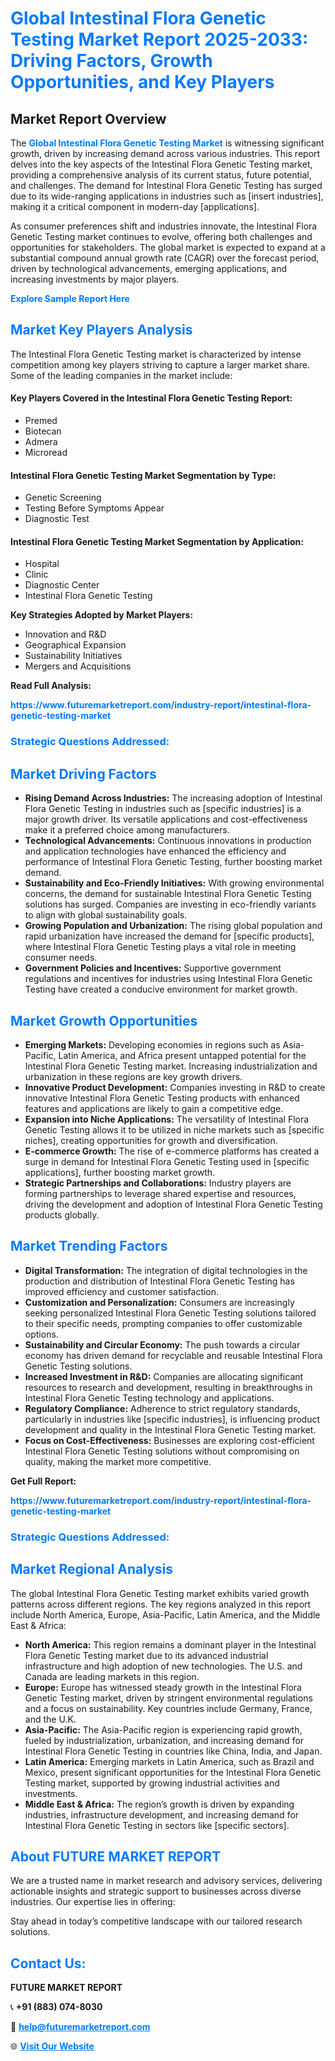 <h1 style="color: #007BFF;">Global Intestinal Flora Genetic Testing Market Report 2025-2033: Driving Factors, Growth Opportunities, and Key Players</h1>

<section id="overview">
<h2>Market Report Overview</h2>
<p>The <a href="https://www.futuremarketreport.com/industry-report/intestinal-flora-genetic-testing-market" style="color: #007BFF; text-decoration: none;"><strong>Global Intestinal Flora Genetic Testing Market</strong></a> is witnessing significant growth, driven by increasing demand across various industries. This report delves into the key aspects of the Intestinal Flora Genetic Testing market, providing a comprehensive analysis of its current status, future potential, and challenges. The demand for Intestinal Flora Genetic Testing has surged due to its wide-ranging applications in industries such as [insert industries], making it a critical component in modern-day [applications].</p>
<p>As consumer preferences shift and industries innovate, the Intestinal Flora Genetic Testing market continues to evolve, offering both challenges and opportunities for stakeholders. The global market is expected to expand at a substantial compound annual growth rate (CAGR) over the forecast period, driven by technological advancements, emerging applications, and increasing investments by major players.</p>
</section>

<section id="overview">
<p><a href="https://www.futuremarketreport.com/request-sample/reportId=123241" style="color: #007BFF; text-decoration: none;"><strong>Explore Sample Report Here</strong></a></p>
</section>

<section id="key-players">
<h2 style="color: #007BFF;">Market Key Players Analysis</h2>
<p>The Intestinal Flora Genetic Testing market is characterized by intense competition among key players striving to capture a larger market share. Some of the leading companies in the market include:</p>
<h4>Key Players Covered in the Intestinal Flora Genetic Testing Report:</h4>
<ul><li>Premed</li><li>Biotecan</li><li>Admera</li><li>Microread</li></ul>
<h4>Intestinal Flora Genetic Testing Market Segmentation by Type:</h4>
<ul><li>Genetic Screening</li><li>Testing Before Symptoms Appear</li><li>Diagnostic Test</li></ul>

<h4>Intestinal Flora Genetic Testing Market Segmentation by Application:</h4>
<ul><li>Hospital</li><li>Clinic</li><li>Diagnostic Center</li><li>Intestinal Flora Genetic Testing</li></ul>
<p><strong>Key Strategies Adopted by Market Players:</strong></p>
<ul>
<li>Innovation and R&D</li>
<li>Geographical Expansion</li>
<li>Sustainability Initiatives</li>
<li>Mergers and Acquisitions</li>
</ul>
</section>

<section>
<p><strong>Read Full Analysis: </strong></p><a href="https://www.futuremarketreport.com/industry-report/intestinal-flora-genetic-testing-market" style="color: #007BFF; text-decoration: none;"><strong>https://www.futuremarketreport.com/industry-report/intestinal-flora-genetic-testing-market</strong></a>
<h3 style="color: #007BFF;">Strategic Questions Addressed:</h3>
</section>

<section id="driving-factors">
<h2 style="color: #007BFF;">Market Driving Factors</h2>
<ul>
<li><strong>Rising Demand Across Industries:</strong> The increasing adoption of Intestinal Flora Genetic Testing in industries such as [specific industries] is a major growth driver. Its versatile applications and cost-effectiveness make it a preferred choice among manufacturers.</li>
<li><strong>Technological Advancements:</strong> Continuous innovations in production and application technologies have enhanced the efficiency and performance of Intestinal Flora Genetic Testing, further boosting market demand.</li>
<li><strong>Sustainability and Eco-Friendly Initiatives:</strong> With growing environmental concerns, the demand for sustainable Intestinal Flora Genetic Testing solutions has surged. Companies are investing in eco-friendly variants to align with global sustainability goals.</li>
<li><strong>Growing Population and Urbanization:</strong> The rising global population and rapid urbanization have increased the demand for [specific products], where Intestinal Flora Genetic Testing plays a vital role in meeting consumer needs.</li>
<li><strong>Government Policies and Incentives:</strong> Supportive government regulations and incentives for industries using Intestinal Flora Genetic Testing have created a conducive environment for market growth.</li>
</ul>
</section>

<section id="growth-opportunities">
<h2 style="color: #007BFF;">Market Growth Opportunities</h2>
<ul>
<li><strong>Emerging Markets:</strong> Developing economies in regions such as Asia-Pacific, Latin America, and Africa present untapped potential for the Intestinal Flora Genetic Testing market. Increasing industrialization and urbanization in these regions are key growth drivers.</li>
<li><strong>Innovative Product Development:</strong> Companies investing in R&D to create innovative Intestinal Flora Genetic Testing products with enhanced features and applications are likely to gain a competitive edge.</li>
<li><strong>Expansion into Niche Applications:</strong> The versatility of Intestinal Flora Genetic Testing allows it to be utilized in niche markets such as [specific niches], creating opportunities for growth and diversification.</li>
<li><strong>E-commerce Growth:</strong> The rise of e-commerce platforms has created a surge in demand for Intestinal Flora Genetic Testing used in [specific applications], further boosting market growth.</li>
<li><strong>Strategic Partnerships and Collaborations:</strong> Industry players are forming partnerships to leverage shared expertise and resources, driving the development and adoption of Intestinal Flora Genetic Testing products globally.</li>
</ul>
</section>

<section id="trending-factors">
<h2 style="color: #007BFF;">Market Trending Factors</h2>
<ul>
<li><strong>Digital Transformation:</strong> The integration of digital technologies in the production and distribution of Intestinal Flora Genetic Testing has improved efficiency and customer satisfaction.</li>
<li><strong>Customization and Personalization:</strong> Consumers are increasingly seeking personalized Intestinal Flora Genetic Testing solutions tailored to their specific needs, prompting companies to offer customizable options.</li>
<li><strong>Sustainability and Circular Economy:</strong> The push towards a circular economy has driven demand for recyclable and reusable Intestinal Flora Genetic Testing solutions.</li>
<li><strong>Increased Investment in R&D:</strong> Companies are allocating significant resources to research and development, resulting in breakthroughs in Intestinal Flora Genetic Testing technology and applications.</li>
<li><strong>Regulatory Compliance:</strong> Adherence to strict regulatory standards, particularly in industries like [specific industries], is influencing product development and quality in the Intestinal Flora Genetic Testing market.</li>
<li><strong>Focus on Cost-Effectiveness:</strong> Businesses are exploring cost-efficient Intestinal Flora Genetic Testing solutions without compromising on quality, making the market more competitive.</li>
</ul>
</section>

<section>
<p><strong>Get Full Report: </strong></p><a href="https://www.futuremarketreport.com/industry-report/intestinal-flora-genetic-testing-market" style="color: #007BFF; text-decoration: none;"><strong>https://www.futuremarketreport.com/industry-report/intestinal-flora-genetic-testing-market</strong></a>
<h3 style="color: #007BFF;">Strategic Questions Addressed:</h3>
</section>


<section id="regional-analysis">
<h2 style="color: #007BFF;">Market Regional Analysis</h2>
<p>The global Intestinal Flora Genetic Testing market exhibits varied growth patterns across different regions. The key regions analyzed in this report include North America, Europe, Asia-Pacific, Latin America, and the Middle East & Africa:</p>
<ul>
<li><strong>North America:</strong> This region remains a dominant player in the Intestinal Flora Genetic Testing market due to its advanced industrial infrastructure and high adoption of new technologies. The U.S. and Canada are leading markets in this region.</li>
<li><strong>Europe:</strong> Europe has witnessed steady growth in the Intestinal Flora Genetic Testing market, driven by stringent environmental regulations and a focus on sustainability. Key countries include Germany, France, and the U.K.</li>
<li><strong>Asia-Pacific:</strong> The Asia-Pacific region is experiencing rapid growth, fueled by industrialization, urbanization, and increasing demand for Intestinal Flora Genetic Testing in countries like China, India, and Japan.</li>
<li><strong>Latin America:</strong> Emerging markets in Latin America, such as Brazil and Mexico, present significant opportunities for the Intestinal Flora Genetic Testing market, supported by growing industrial activities and investments.</li>
<li><strong>Middle East & Africa:</strong> The region’s growth is driven by expanding industries, infrastructure development, and increasing demand for Intestinal Flora Genetic Testing in sectors like [specific sectors].</li>
</ul>
</section>

<footer>
<h2 style="color: #007BFF;">About FUTURE MARKET REPORT</h2>
<p>We are a trusted name in market research and advisory services, delivering actionable insights and strategic support to businesses across diverse industries. Our expertise lies in offering:</p>

<p>Stay ahead in today’s competitive landscape with our tailored research solutions.</p>

<h2 style="color: #007BFF;">Contact Us:</h2>
<p><strong>FUTURE MARKET REPORT</strong></p>
<p>📞 <strong>+91 (883) 074-8030</strong></p>
<p>📧 <strong><a href="mailto:help@futuremarketreport.com" style="color: #007BFF;">help@futuremarketreport.com</a></strong></p>
<p>🌐 <strong><a href="https://www.futuremarketreport.com/" style="color: #007BFF;">Visit Our Website</a></strong></p>
</footer>